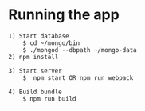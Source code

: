 # Running the app
    1) Start database
        $ cd ~/mongo/bin
        $ ./mongod --dbpath ~/mongo-data
    2) npm install 

    3) Start server 
        $  npm start OR npm run webpack
        
    4) Build bundle 
        $ npm run build
        